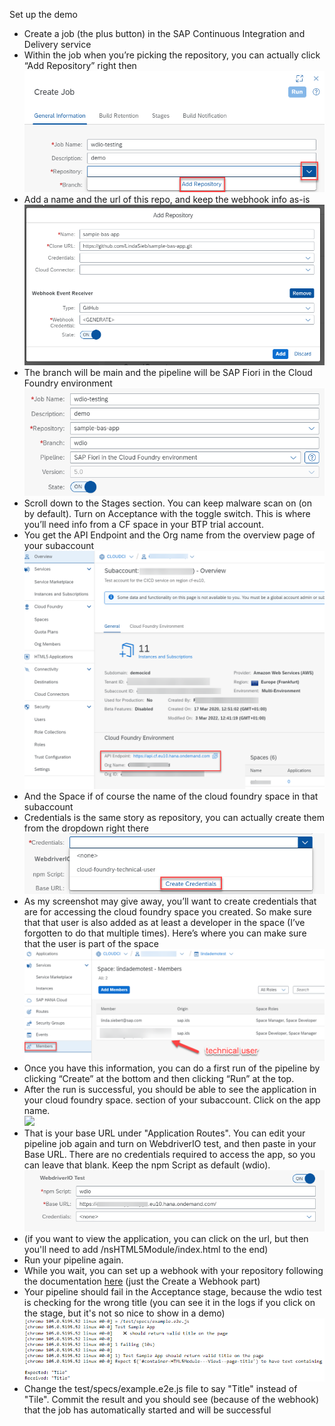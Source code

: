 Set up the demo

- Create a job (the plus button) in the SAP Continuous Integration and Delivery service
- Within the job when you’re picking the repository, you can actually click “Add Repository” right
  then
  <br>![](/readme_images/add_repository.png)
- Add a name and the url of this repo, and keep the webhook info as-is
  <br>![](/readme_images/save_repo.png)
- The branch will be main and the pipeline will be SAP Fiori in the Cloud Foundry environment
  <br>![](/readme_images/set_up_job.png)
- Scroll down to the Stages section. You can keep malware scan on (on by default). Turn on
  Acceptance with the toggle switch. This is where you’ll need info from a CF space in your BTP
  trial account.
- You get the API Endpoint and the Org name from the overview page of your subaccount
  <br>![](/readme_images/find_cf_info.png)
- And the Space if of course the name of the cloud foundry space in that subaccount
- Credentials is the same story as repository, you can actually create them from the dropdown right
  there
  <br>![](/readme_images/create_credentials.png)
- As my screenshot may give away, you’ll want to create credentials that are for accessing the cloud
  foundry space you created. So make sure that that user is also added as at least a developer in
  the space (I’ve forgotten to do that multiple times). Here’s where you can make sure that the user
  is part of the space
  <br>![](/readme_images/technical_user.png)
- Once you have this information, you can do a first run of the pipeline by clicking “Create” at the
  bottom and then clicking “Run” at the top.
- After the run is successful, you should be able to see the application in your cloud foundry
  space. section of your subaccount. Click on the app name.
  <br>![](/readme_images/click_on_app.png)
- That is your base URL under "Application Routes". You can edit your pipeline job again and turn on
  WebdriverIO test, and then paste in your Base URL. There are no credentials required to access the
  app, so you can leave that blank. Keep the npm Script as default (wdio).
  <br>![](/readme_images/wdio_setup.png)
- (if you want to view the application, you can click on the url, but then you'll need to add
  /nsHTML5Module/index.html to the end)
- Run your pipeline again.
- While you wait, you can set up a webhook with your repository following the
  documentation [here](https://developers.sap.com/tutorials/btp-app-ci-cd-btp.html) (just the Create
  a Webhook part)
- Your pipeline should fail in the Acceptance stage, because the wdio test is checking for the wrong
  title (you can see it in the logs if you click on the stage, but it's not so nice to show in a
  demo)
  <br>![](/readme_images/failing_logs.png)
- Change the test/specs/example.e2e.js file to say "Title" instead of "Tile". Commit the result and
  you should see (because of the webhook) that the job has automatically started and will be
  successful  